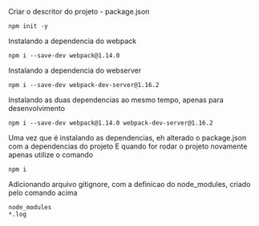 Criar o descritor do projeto - package.json

	npm init -y

Instalando a dependencia do webpack

	npm i --save-dev webpack@1.14.0

Instalando a dependencia do webserver

	npm i --save-dev webpack-dev-server@1.16.2

Instalando as duas dependencias ao mesmo tempo, apenas para desenvolvimento

	npm i --save-dev webpack@1.14.0 webpack-dev-server@1.16.2

Uma vez que é instalando as dependencias, eh alterado o package.json com a dependencias do projeto
E quando for rodar o projeto novamente apenas utilize o comando
 
	npm i

Adicionando arquivo gitignore, com a definicao do node_modules, criado pelo comando acima

	node_modules
	*.log
	
